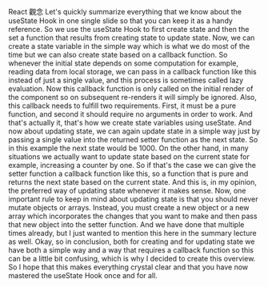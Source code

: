 React 觀念
Let's quickly summarize
everything that we know about the useState Hook
in one single slide
so that you can keep it as a handy reference.
So we use the useState Hook to first create state
and then the set a function
that results from creating state to update state.
Now, we can create a state variable in the simple way
which is what we do most of the time
but we can also create state based on a callback function.
So whenever the initial state depends on some computation
for example, reading data from local storage,
we can pass in a callback function like this
instead of just a single value,
and this process is sometimes called lazy evaluation.
Now this callback function
is only called on the initial render of the component
so on subsequent re-renders it will simply be ignored.
Also, this callback needs to fulfill two requirements.
First, it must be a pure function,
and second it should require no arguments in order to work.
And that's actually it,
that's how we create state variables using useState.
And now about updating state,
we can again update state in a simple way
just by passing a single value
into the returned setter function as the next state.
So in this example the next state would be 1000.
On the other hand, in many situations
we actually want to update state based on the current state
for example, increasing a counter by one.
So if that's the case we can give the setter function
a callback function like this,
so a function that is pure and returns the next state
based on the current state.
And this is, in my opinion,
the preferred way of updating state whenever it makes sense.
Now, one important rule to keep in mind about updating state
is that you should never mutate objects or arrays.
Instead, you must create a new object or a new array
which incorporates the changes that you want to make
and then pass that new object into the setter function.
And we have done that multiple times already,
but I just wanted to mention this
here in the summary lecture as well.
Okay, so in conclusion,
both for creating and for updating state
we have both a simple way
and a way that requires a callback function
so this can be a little bit confusing,
which is why I decided to create this overview.
So I hope that this makes everything crystal clear
and that you have now mastered the useState Hook
once and for all.
